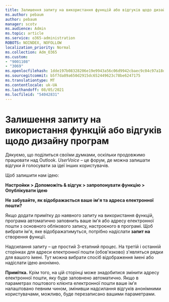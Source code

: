 ```yaml
---
title: Залишення запиту на використання функцій або відгуків щодо дизайну програм
ms.author: pebaum
author: pebaum
manager: scotv
ms.audience: Admin
ms.topic: article
ms.service: o365-administration
ROBOTS: NOINDEX, NOFOLLOW
localization_priority: Normal
ms.collection: Adm_O365
ms.custom:
- "9001108"
- "3069"
ms.openlocfilehash: 1dde197b08328206e19e9943a56c06d9942cbaec9c04c97a18dcc821c822ff16
ms.sourcegitcommit: b5f7da89a650d2915dc652449623c78be6247175
ms.translationtype: MT
ms.contentlocale: uk-UA
ms.lasthandoff: 08/05/2021
ms.locfileid: "54042831"
---
```

# <a name="leave-a-feature-request-or-feedback-on-app-design"></a>Залишення запиту на використання функцій або відгуків щодо дизайну програм

Дякуємо, що поділиться своїми думками, оскільки продовжимо працювати над Outlook. *UserVoice –* це форум, де можна залишати відгуки й голосувати за ідеї інших користувачів.  

Щоб залишити нам ідею: 

**Настройки > Допоможіть & відгук > запропонувати функцію > Опублікувати ідею** 

**Не забувайте, як відображається ваше ім'я та адреса електронної пошти?**

Якщо додати примітку до наявного запиту на використання функцій, програма автоматично заповнить ваше ім'я або адресу електронної пошти з основного облікового запису, настроєного в програмі. Щоб вибрати ім'я, яке відображатимуться, потрібно надіслати **запит на** створення функції. 

Надсилання запиту – це простий 3-етапний процес. На третій і останній сторінках для адреси електронної пошти (обов'язково) з'являться рядки для вашого імені. Тут можна вибрати спосіб відображення імені або надіслати ідею анонімно. 

**Примітка.** Крім того, на цій сторінці може знадобитися змінити адресу електронної пошти, яку буде заповнено автоматично. Якщо в параметрах поштового клієнта електронної пошти ваше ім'я налаштовано певним чином, змінивши надсилання відгуків анонімними користувачами, можливо, буде перезаписано вашими параметрами. 
